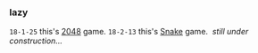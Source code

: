 ### lazy
`18-1-25`
this's [2048](/2048.html) game.
`18-2-13`
this's [Snake](/snake.html) game.  *still under construction...*
